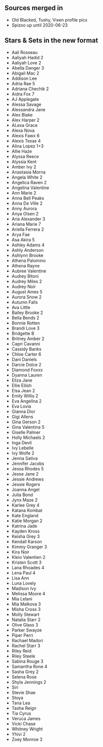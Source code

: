 ## Sources merged in
* Old Blacked, Tushy, Vixen profile pics
* Spizoo up until 2020-06-23

## Stars & Sets in the new format
* Aali Rosseau
* Aaliyah Hadid 2
* Aaliyah Love 2
* Abella Danger 3
* Abigail Mac 2
* Addison Lee
* Adria Rae 5
* Adriana Chechik 2
* Aidra Fox 7
* AJ Applegate
* Alessa Savage
* Alessandra Jane
* Alex Blake
* Alex Harper 2
* ALexa Grace
* Alexa Nova
* Alexis Fawx 6
* Alexis Texas 4
* Alina Lopez 1+3
* Allie Haze
* Alyssa Reece
* Alyssia Kent
* Amber Ivy 2
* Anastasia Morna
* Angela White 2
* Angelica Raven 2
* Angelina Valentine
* Ann Marie 2
* Anna Bell Peaks
* Anna De Ville 2
* Anny Aurora
* Anya Olsen 2
* Aria Alexander 3
* Ariana Marie 7
* Ariella Ferrera 2
* Arya Fae
* Asa Akira 5
* Ashley Adams 4
* Ashly Anderson
* Ashlynn Brooke
* Athena Palomino
* Athena Rayne
* Aubree Valentine
* Audrey Bitoni
* Audrey Miles 2
* Audrey Noir
* August Ames 5
* Aurora Snow 2
* Autumn Falls
* Ava Little
* Bailey Brooke 2
* Bella Bends 2
* Bonnie Rotten
* Brandi Love 3
* Bridgette B
* Britney Amber 2 
* Capri Cavanni
* Cassidy Banks
* Chloe Carter 6
* Dani Daniels
* Darcie Dolce 2
* Diamond Foxxx
* Dyanna Lauren
* Eliza Jane
* Ellie Eilish
* Elsa Jean 2
* Emily Willis 2
* Eva Angelina 2
* Eva Lovia
* Gianna Dior
* Gigi Allens
* Gina Gerson 2
* Gina Valentina 5
* Giselle Palmer
* Holly Michaels 2
* Inga Devil
* Ivy Lebelle
* Ivy Wolfe 2
* Jenna Sativa
* Jennifer Jacobs
* Jessa Rhodes 5
* Jesse Jane 2
* Jessie Andrews
* Jessie Rogers
* Joanna Angel
* Julia Bond
* Jynx Maze 2
* Karlee Grey 4
* Katana Kombat
* Kate England
* Katie Morgan 2
* Katrina Jade
* Kayden Kross
* Keisha Grey 3
* Kendall Karson
* Kimmy Granger 3
* Kira Noir
* Kleio Valentien 2
* Kristen Scott 3
* Lana Rhoades 4
* Lena Paul 4
* Lisa Ann
* Luna Lovely
* Madison Ivy
* Melissa Moore 4
* Mia Lelani
* Mia Malkova 3
* Misha Cross 3
* Molly Stewart
* Natalia Starr 2
* Olive Glass 3
* Parker Swayze
* Piper Perri
* Rachael Madori
* Rachel Starr 3
* Riley Reid
* Riley Steele
* Sabina Rouge 3
* Samantha Rone 4
* Sasha Grey 2
* Selena Rose
* Shyla Jennings 2
* Siri
* Stevie Shae
* Stoya
* Tana Lea
* Tasha Reign
* Tia Cyrus
* Veruca James
* Vicki Chase
* Whitney Wright
* Yhivi 2
* Zoey Monroe 3
